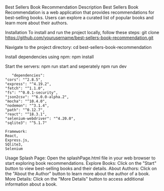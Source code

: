 Best Sellers Book Recommendation
Description
Best Sellers Book Recommendation is a web application that provides recommendations for best-selling books. Users can explore a curated list of popular books and learn more about their authors.

Installation
To install and run the project locally, follow these steps:
git clone https://github.com/yourusername/best-sellers-book-recommendation.git

Navigate to the project directory:
cd best-sellers-book-recommendation

Install dependencies using npm:
npm install

Start the servers:
npm run start
and seperately npm run dev 

       "dependencies": 
    "cors": "^2.8.5",
    "express": "^4.19.2",
    "fetch": "^1.1.0",
    "fs": "^0.0.1-security",
    "json2csv": "^6.0.0-alpha.2",
    "mocha": "^10.4.0",
    "nodemon": "^3.1.4",
    "path": "^0.12.7",
    "react": "^18.3.1",
    "selenium-webdriver": "^4.20.0",
    "sqlite3": "^5.1.7"

    Framework:
    React,
    Express.js,
    SQlite3,
    Selenium




Usage
Splash Page: Open the splashPage.html file in your web browser to start exploring book recommendations.
Explore Books: Click on the "Start" button to view best-selling books and their details.
About Authors: Click on the "About the Author" button to learn more about the author of a book.
More Details: Click on the "More Details" button to access additional information about a book.